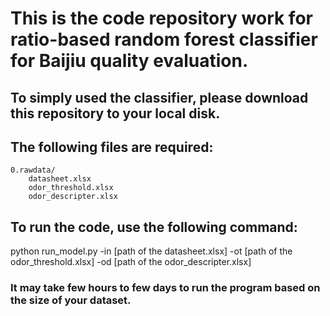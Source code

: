 # This is the code repository work for ratio-based random forest classifier for Baijiu quality evaluation.

## To simply used the classifier, please download this repository to your local disk.
## The following files are required:
    0.rawdata/
        datasheet.xlsx
        odor_threshold.xlsx
        odor_descripter.xlsx

## To run the code, use the following command:
python run_model.py -in [path of the datasheet.xlsx] -ot [path of the odor_threshold.xlsx] -od [path of the odor_descripter.xlsx]

### It may take few hours to few days to run the program based on the size of your dataset.
